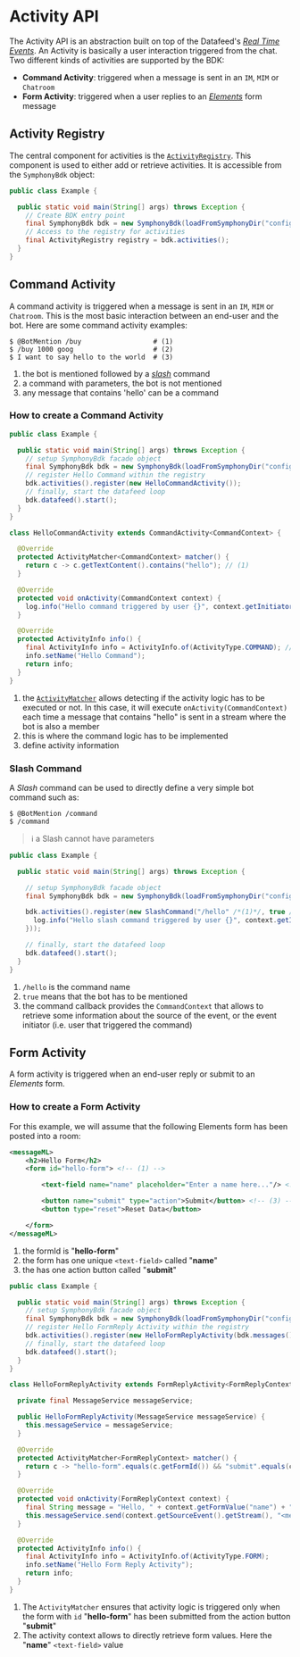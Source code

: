 # Activity API

The Activity API is an abstraction built on top of the Datafeed's [_Real Time Events_](https://developers.symphony.com/restapi/docs/real-time-events). An Activity is basically a user interaction triggered from the chat.
Two different kinds of activities are supported by the BDK:
- **Command Activity**: triggered when a message is sent in an `IM`, `MIM` or `Chatroom`
- **Form Activity**: triggered when a user replies to an [_Elements_](https://developers.symphony.com/symphony-developer/docs/overview-of-symphony-elements) form message

## Activity Registry
The central component for activities is the [`ActivityRegistry`](../symphony-bdk-core/src/main/java/com/symphony/bdk/core/activity/ActivityRegistry.java).
This component is used to either add or retrieve activities. It is accessible from the `SymphonyBdk` object:

```java
public class Example {

  public static void main(String[] args) throws Exception {
    // Create BDK entry point
    final SymphonyBdk bdk = new SymphonyBdk(loadFromSymphonyDir("config.yaml"));
    // Access to the registry for activities
    final ActivityRegistry registry = bdk.activities();
  }
}
```

## Command Activity
A command activity is triggered when a message is sent in an `IM`, `MIM` or `Chatroom`. This is the most basic interaction 
between an end-user and the bot. Here are some command activity examples: 

```
$ @BotMention /buy                  # (1)
$ /buy 1000 goog                    # (2)
$ I want to say hello to the world  # (3)
```
1. the bot is mentioned followed by a [_slash_](#slash-command) command
2. a command with parameters, the bot is not mentioned
3. any message that contains 'hello' can be a command

### How to create a Command Activity

```java
public class Example {

  public static void main(String[] args) throws Exception {
    // setup SymphonyBdk facade object
    final SymphonyBdk bdk = new SymphonyBdk(loadFromSymphonyDir("config.yaml"));
    // register Hello Command within the registry
    bdk.activities().register(new HelloCommandActivity());
    // finally, start the datafeed loop
    bdk.datafeed().start();
  }
}

class HelloCommandActivity extends CommandActivity<CommandContext> {

  @Override
  protected ActivityMatcher<CommandContext> matcher() {
    return c -> c.getTextContent().contains("hello"); // (1)
  }

  @Override
  protected void onActivity(CommandContext context) {
    log.info("Hello command triggered by user {}", context.getInitiator().getUser().getDisplayName()); // (2)
  }

  @Override
  protected ActivityInfo info() {
    final ActivityInfo info = ActivityInfo.of(ActivityType.COMMAND); // (3)
    info.setName("Hello Command");
    return info;
  }
}
```
1. the [`ActivityMatcher`](../symphony-bdk-core/src/main/java/com/symphony/bdk/core/activity/ActivityMatcher.java)
allows detecting if the activity logic has to be executed or not. In this case, it will execute `onActivity(CommandContext)`
each time a message that contains "hello" is sent in a stream where the bot is also a member
2. this is where the command logic has to be implemented
3. define activity information

### Slash Command
A _Slash_ command can be used to directly define a very simple bot command such as: 
```
$ @BotMention /command
$ /command
```

> :information_source: a Slash cannot have parameters

```java
public class Example {

  public static void main(String[] args) throws Exception {

    // setup SymphonyBdk facade object
    final SymphonyBdk bdk = new SymphonyBdk(loadFromSymphonyDir("config.yaml"));

    bdk.activities().register(new SlashCommand("/hello" /*(1)*/, true /*(2)*/, context /*(3)*/ -> {
      log.info("Hello slash command triggered by user {}", context.getInitiator().getUser().getDisplayName()); // (2)
    }));

    // finally, start the datafeed loop
    bdk.datafeed().start();
  }
}
```
1. `/hello` is the command name 
2. `true` means that the bot has to be mentioned
3. the command callback provides the `CommandContext` that allows to retrieve some information about the source of the 
event, or the event initiator (i.e. user that triggered the command)

## Form Activity
A form activity is triggered when an end-user reply or submit to an _Elements_ form. 

### How to create a Form Activity
For this example, we will assume that the following Elements form has been posted into a room: 
```xml
<messageML>
    <h2>Hello Form</h2>
    <form id="hello-form"> <!-- (1) -->

        <text-field name="name" placeholder="Enter a name here..."/> <!-- (2) -->

        <button name="submit" type="action">Submit</button> <!-- (3) -->
        <button type="reset">Reset Data</button>

    </form>
</messageML>
```
1. the formId is "**hello-form**"
2. the form has one unique `<text-field>` called "**name**"
3. the has one action button called "**submit**"

```java
public class Example {

  public static void main(String[] args) throws Exception {
    // setup SymphonyBdk facade object
    final SymphonyBdk bdk = new SymphonyBdk(loadFromSymphonyDir("config.yaml"));
    // register Hello FormReply Activity within the registry
    bdk.activities().register(new HelloFormReplyActivity(bdk.messages()));
    // finally, start the datafeed loop
    bdk.datafeed().start();
  }
}

class HelloFormReplyActivity extends FormReplyActivity<FormReplyContext> {

  private final MessageService messageService;

  public HelloFormReplyActivity(MessageService messageService) {
    this.messageService = messageService;
  }

  @Override
  protected ActivityMatcher<FormReplyContext> matcher() {
    return c -> "hello-form".equals(c.getFormId()) && "submit".equals(c.getFormValue("action")); // (1)
  }

  @Override
  protected void onActivity(FormReplyContext context) {
    final String message = "Hello, " + context.getFormValue("name") + "!"; // (2)
    this.messageService.send(context.getSourceEvent().getStream(), "<messageML>" + message + "</messageML>");
  }

  @Override
  protected ActivityInfo info() {
    final ActivityInfo info = ActivityInfo.of(ActivityType.FORM);
    info.setName("Hello Form Reply Activity");
    return info;
  }
}
```
1. The `ActivityMatcher` ensures that activity logic is triggered only when the form with `id` "**hello-form**" has been 
submitted from the action button "**submit**"
2. The activity context allows to directly retrieve form values. Here the "**name**" `<text-field>` value
